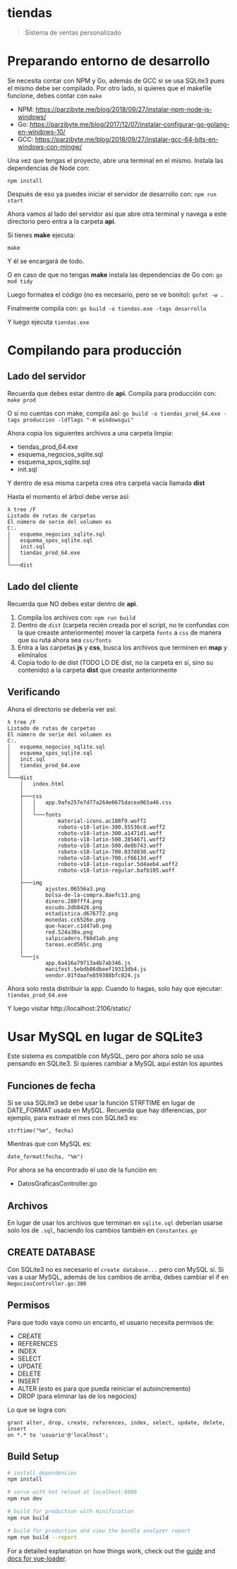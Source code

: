 # tiendas

> Sistema de ventas personalizado

# Preparando entorno de desarrollo
Se necesita contar con NPM y Go, además de GCC si se usa SQLite3 pues el mismo debe ser compilado.
Por otro lado, si quieres que el makefile funcione, debes contar con `make`


- NPM: https://parzibyte.me/blog/2018/09/27/instalar-npm-node-js-windows/
- Go: https://parzibyte.me/blog/2017/12/07/instalar-configurar-go-golang-en-windows-10/
- GCC: https://parzibyte.me/blog/2018/09/27/instalar-gcc-64-bits-en-windows-con-mingw/

Una vez que tengas el proyecto, abre una terminal en el mismo. Instala las dependencias de Node con:

`npm install`

Después de eso ya puedes iniciar el servidor de desarrollo con:
`npm run start`

Ahora vamos al lado del servidor así que abre otra terminal y navega a este directorio pero entra a la carpeta **api**.


Si tienes **make** ejecuta:

`make`

Y él se encargará de todo.

O en caso de que no tengas **make** instala las dependencias de Go con:
`go mod tidy`

Luego formatea el código (no es necesario, pero se ve bonito):
`gofmt -w .`

Finalmente compila con:
`go build -o tiendas.exe -tags desarrollo`


Y luego ejecuta `tiendas.exe`

# Compilando para producción

## Lado del servidor
Recuerda que debes estar dentro de **api**. Compila para producción con: `make prod`

O si no cuentas con make, compila así:
`go build -o tiendas_prod_64.exe -tags produccion -ldflags "-H windowsgui"`

Ahora copia los siguientes archivos a una carpeta limpia:
- tiendas_prod_64.exe
- esquema_negocios_sqlite.sql
- esquema_spos_sqlite.sql
- init.sql

Y dentro de esa misma carpeta crea otra carpeta vacía llamada **dist**

Hasta el momento el árbol debe verse así:

```
λ tree /F
Listado de rutas de carpetas
El número de serie del volumen es 
C:.
│   esquema_negocios_sqlite.sql
│   esquema_spos_sqlite.sql
│   init.sql
│   tiendas_prod_64.exe
│
└───dist
```

## Lado del cliente
Recuerda que NO debes estar dentro de **api**.

1. Compila los archivos con: `npm run build`
2. Dentro de `dist` (carpeta recién creada por el script, no te confundas con la que creaste anteriormente) mover la carpeta `fonts` a `css` de manera que su ruta ahora sea `css/fonts`
3. Entra a las carpetas **js** y **css**, busca los archivos que terminen en **map** y elimínalos
4. Copia todo lo de dist (TODO LO DE dist, no la carpeta en sí, sino su contenido) a la carpeta **dist** que creaste anteriormente

## Verificando
Ahora el directorio se debería ver así:

```
λ tree /F
Listado de rutas de carpetas
El número de serie del volumen es 
C:.
│   esquema_negocios_sqlite.sql
│   esquema_spos_sqlite.sql
│   init.sql
│   tiendas_prod_64.exe
│
└───dist
    │   index.html
    │
    ├───css
    │   │   app.9afe257e7d77a264e0675dacea965a46.css
    │   │
    │   └───fonts
    │           material-icons.ac188f9.woff2
    │           roboto-v18-latin-300.55536c8.woff2
    │           roboto-v18-latin-300.a1471d1.woff
    │           roboto-v18-latin-500.2854671.woff2
    │           roboto-v18-latin-500.de8b743.woff
    │           roboto-v18-latin-700.037d830.woff2
    │           roboto-v18-latin-700.cf6613d.woff
    │           roboto-v18-latin-regular.5d4aeb4.woff2
    │           roboto-v18-latin-regular.bafb105.woff
    │
    ├───img
    │       ajustes.06556a3.png
    │       bolsa-de-la-compra.8aefc13.png
    │       dinero.280fff4.png
    │       escudo.2db8426.png
    │       estadistica.d676772.png
    │       monedas.cc6526e.png
    │       que-hacer.c1d47a0.png
    │       red.524a30a.png
    │       salpicadero.f66d1ab.png
    │       tareas.ecd565c.png
    │
    └───js
            app.6a416a79713a4b7ab346.js
            manifest.5ebdb86dbeef19313db4.js
            vendor.01fdaafe859388bfc024.js
```

Ahora solo resta distribuir la app. Cuando lo hagas, solo hay que ejecutar:
`tiendas_prod_64.exe`

Y luego visitar http://localhost:2106/static/

        



# Usar MySQL en lugar de SQLite3
Este sistema es compatible con MySQL, pero por ahora solo se usa pensando en SQLite3. Si quieres cambiar a MySQL aquí están los apuntes

## Funciones de fecha
Si se usa SQLite3 se debe usar la función STRFTIME en lugar de DATE_FORMAT usada en MySQL.
Recuerda que hay diferencias, por ejemplo, para extraer el mes con SQLite3 es:


`strftime("%m", fecha)`

Mientras que con MySQL es:

`date_format(fecha, "%m")`

Por ahora se ha encontrado el uso de la función en:

- DatosGraficasController.go

## Archivos
En lugar de usar los archivos que terminan en `sqlite.sql` deberían usarse solo los de `.sql`, haciendo los cambios también en `Constantes.go`

## CREATE DATABASE
Con SQLite3 no es necesario el `create database...` pero con MySQL sí. Si vas a usar MySQL, además de los cambios de arriba, debes cambiar el if en `NegociosController.go:380`

## Permisos
Para que todo vaya como un encanto, el usuario necesita permisos de:
* CREATE
* REFERENCES
* INDEX
* SELECT
* UPDATE
* DELETE
* INSERT
* ALTER (esto es para que pueda reiniciar el autoincremento)
* DROP (para eliminar las de los negocios)

Lo que se logra con:
```mysql
grant alter, drop, create, references, index, select, update, delete, insert 
on *.* to 'usuario'@'localhost';

```

## Build Setup

``` bash
# install dependencies
npm install

# serve with hot reload at localhost:8080
npm run dev

# build for production with minification
npm run build

# build for production and view the bundle analyzer report
npm run build --report
```

For a detailed explanation on how things work, check out the [guide](http://vuejs-templates.github.io/webpack/) and [docs for vue-loader](http://vuejs.github.io/vue-loader).
